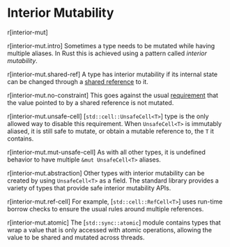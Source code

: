 # Interior Mutability

r[interior-mut]

r[interior-mut.intro]
Sometimes a type needs to be mutated while having multiple aliases. In Rust this
is achieved using a pattern called _interior mutability_.

r[interior-mut.shared-ref]
A type has interior mutability if its internal state can be changed through a [shared reference] to
it.

r[interior-mut.no-constraint]
This goes against the usual [requirement][ub] that the value pointed to by a
shared reference is not mutated.

r[interior-mut.unsafe-cell]
[`std::cell::UnsafeCell<T>`] type is the only allowed way to disable
this requirement. When `UnsafeCell<T>` is immutably aliased, it is still safe to
mutate, or obtain a mutable reference to, the `T` it contains.

r[interior-mut.mut-unsafe-cell]
As with all other types, it is undefined behavior to have multiple `&mut UnsafeCell<T>`
aliases.

r[interior-mut.abstraction]
Other types with interior mutability can be created by using `UnsafeCell<T>` as
a field. The standard library provides a variety of types that provide safe
interior mutability APIs.

r[interior-mut.ref-cell]
For example, [`std::cell::RefCell<T>`] uses run-time borrow checks to ensure the usual rules around multiple references.

r[interior-mut.atomic]
The [`std::sync::atomic`] module contains types that wrap a value that is only
accessed with atomic operations, allowing the value to be shared and mutated
across threads.

[shared reference]: types/pointer.md#shared-references-
[ub]: behavior-considered-undefined.md
